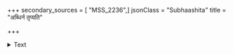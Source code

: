 +++
secondary_sources = [ "MSS_2236",]
jsonClass = "Subhaashita"
title = "अब्धिर्न तृप्यति"

+++

<details><summary>Text</summary>

अब्धिर्न तृप्यति यथा सरितां सहस्रैर् नो चेन्धनैरिव शिखी बहुधोपनीतैः।  
जीवः समस्तविषयैरपि तद्वदेवं संचिन्त्य चारुधिषणस्त्यजतीन्द्रियार्थान्॥
</details>
